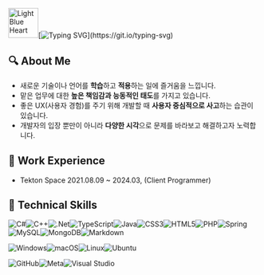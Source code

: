 <img src="https://raw.githubusercontent.com/Tarikul-Islam-Anik/Animated-Fluent-Emojis/master/Emojis/Smilies/Light%20Blue%20Heart.png" alt="Light Blue Heart" width="60" height="60" />[![Typing SVG](https://readme-typing-svg.demolab.com?font=Fira+Code&weight=600&size=50&pause=1000&color=BC37F7&width=800&height=180&lines=Hi!+I'm+Goeun+Park.)](https://git.io/typing-svg)

## 🔍 About Me

- 새로운 기술이나 언어를 **학습**하고 **적용**하는 일에 즐거움을 느낍니다.
- 맡은 업무에 대한 **높은 책임감과 능동적인 태도**를 가지고 있습니다.
- 좋은 UX(사용자 경험)를 주기 위해 개발할 때 **사용자 중심적으로 사고**하는 습관이 있습니다.
- 개발자의 입장 뿐만이 아니라 **다양한 시각**으로 문제를 바라보고 해결하고자 노력합니다.

## 🏢 Work Experience

- Tekton Space 2021.08.09 ~ 2024.03, (Client Programmer)

## 🔧 Technical Skills

![C#](https://img.shields.io/badge/c%23-%23239120.svg?style=for-the-badge&logo=csharp&logoColor=white)![C++](https://img.shields.io/badge/c++-%2300599C.svg?style=for-the-badge&logo=c%2B%2B&logoColor=white)![.Net](https://img.shields.io/badge/.NET-5C2D91?style=for-the-badge&logo=.net&logoColor=white)![TypeScript](https://img.shields.io/badge/typescript-%23007ACC.svg?style=for-the-badge&logo=typescript&logoColor=white)![Java](https://img.shields.io/badge/java-%23ED8B00.svg?style=for-the-badge&logo=openjdk&logoColor=white)![CSS3](https://img.shields.io/badge/css3-%231572B6.svg?style=for-the-badge&logo=css3&logoColor=white)![HTML5](https://img.shields.io/badge/html5-%23E34F26.svg?style=for-the-badge&logo=html5&logoColor=white)![PHP](https://img.shields.io/badge/php-%23777BB4.svg?style=for-the-badge&logo=php&logoColor=white)![Spring](https://img.shields.io/badge/spring-%236DB33F.svg?style=for-the-badge&logo=spring&logoColor=white)![MySQL](https://img.shields.io/badge/mysql-4479A1.svg?style=for-the-badge&logo=mysql&logoColor=white)![MongoDB](https://img.shields.io/badge/MongoDB-%234ea94b.svg?style=for-the-badge&logo=mongodb&logoColor=white)![Markdown](https://img.shields.io/badge/markdown-%23000000.svg?style=for-the-badge&logo=markdown&logoColor=white)

![Windows](https://img.shields.io/badge/Windows-0078D6?style=for-the-badge&logo=windows&logoColor=white)![macOS](https://img.shields.io/badge/mac%20os-000000?style=for-the-badge&logo=macos&logoColor=F0F0F0)![Linux](https://img.shields.io/badge/Linux-FCC624?style=for-the-badge&logo=linux&logoColor=black)![Ubuntu](https://img.shields.io/badge/Ubuntu-E95420?style=for-the-badge&logo=ubuntu&logoColor=white)

![GitHub](https://img.shields.io/badge/github-%23121011.svg?style=for-the-badge&logo=github&logoColor=white)![Meta](https://img.shields.io/badge/Meta-%230467DF.svg?style=for-the-badge&logo=Meta&logoColor=white)![Visual Studio](https://img.shields.io/badge/Visual%20Studio-5C2D91.svg?style=for-the-badge&logo=visual-studio&logoColor=white)

